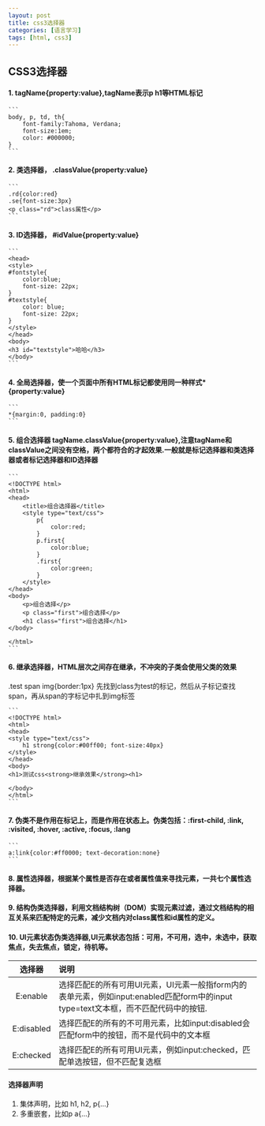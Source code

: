 ```yaml
---
layout: post
title: css3选择器
categories: [语言学习]
tags: [html, css3]
---
```


## CSS3选择器

#### 1. tagName{property:value},tagName表示p h1等HTML标记


	```
	body, p, td, th{
		font-family:Tahoma, Verdana;
		font-size:1em;
		color: #000000;
	}
	```
	
#### 2. 类选择器， .classValue{property:value}


	```
	.rd{color:red}
	.se{font-size:3px}
	<p class="rd">class属性</p>
	```
	
#### 3. ID选择器， #idValue{property:value}
	
	```
	<head>
	<style>
	#fontstyle{
		color:blue;
		font-size: 22px;
	}
	#textstyle{
		color: blue;
		font-size: 22px;
	}
	</style>
	</head>
	<body>
	<h3 id="textstyle">哈哈</h3>
	</body>
	```
	
#### 4. 全局选择器，使一个页面中所有HTML标记都使用同一种样式*{property:value}
	
	
	```
	*{margin:0, padding:0}
	```
	
#### 5. 组合选择器 tagName.classValue{property:value},注意tagName和classValue之间没有空格，两个都符合的才起效果.一般就是标记选择器和类选择器或者标记选择器和ID选择器
	
	```
	<!DOCTYPE html>
	<html>
	<head>
		<title>组合选择器</title>
		<style type="text/css">
			p{
				color:red;
			}
			p.first{
				color:blue;
			}
			.first{
				color:green;
			}
		</style>
	</head>
	<body>
		<p>组合选择</p>
		<p class="first">组合选择</p>
		<h1 class="first">组合选择</h1>
	</body>

	</html>
	```
	
#### 6. 继承选择器，HTML层次之间存在继承，不冲突的子类会使用父类的效果
   .test span img{border:1px}
   先找到class为test的标记，然后从子标记查找span，再从span的字标记中扎到img标签
	
	```
	<!DOCTYPE html>
	<html>
	<head>
	<style type="text/css">
		h1 strong{color:#00ff00; font-size:40px}
	</style>
	</head>
	<body>
	<h1>测试css<strong>继承效果</strong><h1>
	
	</body>
	</html>
	```
	
#### 7. 伪类不是作用在标记上，而是作用在状态上。伪类包括：:first-child, :link, :visited, :hover, :active, :focus, :lang
	
	```
	a:link{color:#ff0000; text-decoration:none}
	```
	
#### 8. 属性选择器，根据某个属性是否存在或者属性值来寻找元素，一共七个属性选择器。

#### 9. 结构伪类选择器，利用文档结构树（DOM）实现元素过滤，通过文档结构的相互关系来匹配特定的元素，减少文档内对class属性和id属性的定义。

#### 10. UI元素状态伪类选择器,UI元素状态包括：可用，不可用，选中，未选中，获取焦点，失去焦点，锁定，待机等。

	
|选择器|说明|
|:---:|:----|
|E:enable|选择匹配E的所有可用UI元素，UI元素一般指form内的表单元素，例如input:enabled匹配form中的input type=text文本框，而不匹配代码中的按钮.|
|E:disabled|选择匹配E的所有的不可用元素，比如input:disabled会匹配form中的按钮，而不是代码中的文本框|
|E:checked|选择匹配E的所有可用UI元素，例如input:checked，匹配单选按钮，但不匹配复选框|
	
	
#### 选择器声明

1. 集体声明，比如 h1, h2, p{...}
2. 多重嵌套，比如p a{...}